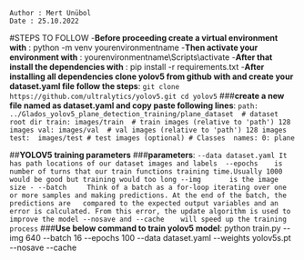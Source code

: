 ```
Author : Mert Ünübol
Date : 25.10.2022
```
#STEPS TO FOLLOW
-**Before proceeding create a virtual environment with** : python -m venv yourenvironmentname
-**Then activate your environment with** : yourenvironmentname\Scripts\activate 
-**After that install the dependencies with** : pip install -r requirements.txt
-**After installing all dependencies clone yolov5 from github with and create your dataset.yaml file follow the steps**: 
    ```
    git clone https://github.com/ultralytics/yolov5.git
    cd yolov5
    ```
    ###**create a new file named as dataset.yaml and copy paste following lines**:
        ```
        path: ../Glados_yolov5_plane_detection_training/plane_dataset  # dataset root dir
        train: images/train  # train images (relative to 'path') 128 images
        val: images/val  # val images (relative to 'path') 128 images
        test:  images/test # test images (optional)
        # Classes 
        names:
        0: plane
        ```
  

##**YOLOV5 training parameters**
    ###**parameters**:
        ```
        --data dataset.yaml It has path locations of our dataset images and labels 
        --epochs    is number of turns that our train functions training time.Usually 1000 would be good but training would too long
        --img       is the image size -
        --batch     Think of a batch as a for-loop iterating over one or more samples and making predictions. At the end of the batch, the predictions are  
                    compared to the expected output variables and an error is calculated. From this error, the update algorithm is used to improve the model
        --nosave and --cache    will speed up the training process
        ```
###**Use below command to train yolov5 model**:
    python train.py --img 640 --batch 16 --epochs 100 --data dataset.yaml --weights yolov5s.pt --nosave --cache 